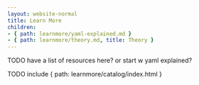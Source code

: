 ```yaml
---
layout: website-normal
title: Learn More
children:
- { path: learnmore/yaml-explained.md }
- { path: learnmore/theory.md, title: Theory }
---
```


TODO have a list of resources here?  or start w yaml explained?

TODO include { path: learnmore/catalog/index.html }
